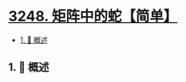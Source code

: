 # [3248. 矩阵中的蛇【简单】](https://github.com/tnotesjs/TNotes.leetcode/tree/main/notes/3248.%20%E7%9F%A9%E9%98%B5%E4%B8%AD%E7%9A%84%E8%9B%87%E3%80%90%E7%AE%80%E5%8D%95%E3%80%91)

<!-- region:toc -->

- [1. 📝 概述](#1--概述)

<!-- endregion:toc -->

## 1. 📝 概述
